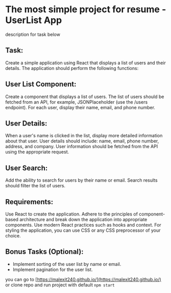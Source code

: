 # The most simple project for resume - UserList App

description for task below

## Task:
Create a simple application using React that displays a list of users and their details. The application should perform the following functions:

## User List Component:

Create a component that displays a list of users.
The list of users should be fetched from an API, for example, JSONPlaceholder (use the /users endpoint).
For each user, display their name, email, and phone number.
## User Details:

When a user's name is clicked in the list, display more detailed information about that user.
User details should include: name, email, phone number, address, and company.
User information should be fetched from the API using the appropriate request.

## User Search:

Add the ability to search for users by their name or email.
Search results should filter the list of users.

## Requirements:
Use React to create the application.
Adhere to the principles of component-based architecture and break down the application into appropriate components.
Use modern React practices such as hooks and context.
For styling the application, you can use CSS or any CSS preprocessor of your choice.

## Bonus Tasks (Optional):
- Implement sorting of the user list by name or email.
- Implement pagination for the user list.


you can go to [https://malexit240.github.io/](https://malexit240.github.io/)
or clone repo and run project with default ``` npm start ```